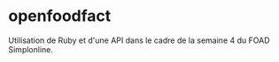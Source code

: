 # openfoodfact

Utilisation de Ruby et d'une API dans le cadre de la semaine 4 du FOAD Simplonline.
